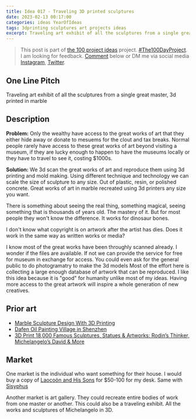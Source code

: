 ```yaml
---
title: Idea 017 - Traveling 3D printed sculptures
date: 2023-02-13 00:17:00
categories: ideas YearOfIdeas
tags: 3dprinting sculptures art projects ideas
excerpt: Traveling art exhibit of all the sculptures from a single great master 3d printed in marble
---
```


> This post is part of [the 100 project ideas](/projects/2023-100-ideas/) project. [#The100DayProject](https://www.the100dayproject.org/). I am looking for feedback. <a href='#utterances-comments'>Comment</a> below or DM me via social media <a href="https://instagram.com/funvill" rel="nofollow noopener noreferrer"><i class="fab fa-fw fa-instagram" aria-hidden="true"></i><span class="label">Instagram</span></a>, <a href="https://twitter.com/funvill" rel="nofollow noopener noreferrer"><i class="fab fa-fw fa-twitter" aria-hidden="true"></i><span class="label">Twitter</span></a>.

## One Line Pitch

Traveling art exhibit of all the sculptures from a single great master, 3d printed in marble

## Description

**Problem:** Only the wealthy have access to the great works of art that they either hide away or donate to mesuems for the clout and tax breaks. Normal people rarely have access to these great works of art beyond visiting a museum, if they are lucky enough to happen to have the museums locally or they have to travel to see it, costing $1000s.

**Solution:** We 3d scan the great works of art and reproduce them using 3d printing and mold making. Using different technique and technology we can scale the size of sculpture to any size. Out of plastic, resin, or polished concrete. Great works of art in marble recreated using 3d printers any size you want.

There is something about seeing the real thing, something magical, seeing something that is thousands of years old. The mastery of it. But for most people they won't know the difference. It works for dinosaur bones.

I don't know what copyright is on artwork after the artist has dies. Does it work in the same way as written works or media?

I know most of the great works have been throughly scanned already. I wonder if the files are available. If not we can provide the service for free for museum in exchange for access. You could even ask for the general public to do photogramatry to make the 3d models Most of the effort here is collecting a large enough database of artwork that can be reproduced. I like this idea because it is "good" for humanity unlike most of my ideas. Having more access to the great artwork will inspire a whole generation of new creatives.

## Prior art

- [Marble Sculpture Design With 3D Printing](https://marblising.com/marble-sculpture-design-with-3d-printing/)
- [Dafen Oil Painting Village in Shenzhen](https://www.chinahighlights.com/shenzhen/attraction/dafen-oil-painting-village.htm)
- [3D Print 18,000 Famous Sculptures, Statues & Artworks: Rodin’s Thinker, Michelangelo’s David & More](https://www.openculture.com/2021/04/3d-print-18000-famous-sculptures-statues-artworks-rodins-thinker-michelangelos-david-more.html)

## Market

One market is the individual who want something for their house. I would buy a copy of [Laocoön and His Sons](https://twitter.com/culturaltutor/status/1624624879684227072?t=VxWprEyBsh6YJNrKZkCB2w&s=19) for $50-100 for my desk. Same with [Sisyphus](https://en.wikipedia.org/wiki/Sisyphus)

Another market is art gallery. They could recreate entire bodies of work from one master or another. This could also be a traveling exhibit. All the works and sculptures of Michelangelo in 3D.
